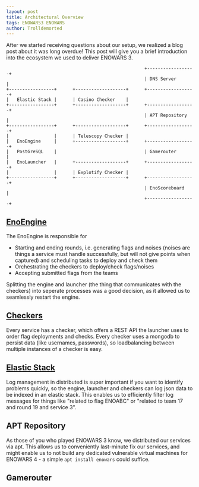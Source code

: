 ```yaml
---
layout: post
title: Architectural Overview
tags: ENOWARS3 ENOWARS
author: Trolldemorted
---
```


After we started receiving questions about our setup, we realized a blog post about it was long overdue! This post will give you a brief introduction into the ecosystem we used to deliver ENOWARS 3.


```
                                                    +------------------+
                                                    | DNS Server       |
+-----------------+      +-------------------+      +------------------+
|   Elastic Stack |      | Casino Checker    |
+-----------------+      +-------------------+      +------------------+
                                                    | APT Repository   |
+-----------------+      +-------------------+      +------------------+
|                 |      | Telescopy Checker |
|   EnoEngine     |      +-------------------+      +------------------+
|   PostGreSQL    |                                 | Gamerouter       |
|   EnoLauncher   |      +-------------------+      +------------------+
|                 |      | Explotify Checker |
+-----------------+      +-------------------+      +------------------+
                                                    | EnoScoreboard    |
                                                    +------------------+
```

## [EnoEngine](https://github.com/enowars/EnoEngine)
The EnoEngine is responsible for
- Starting and ending rounds, i.e. generating flags and noises (noises are things a service must handle successfully, but will not give points when captured) and scheduling tasks to deploy and check them
- Orchestrating the checkers to deploy/check flags/noises
- Accepting submitted flags from the teams

Splitting the engine and launcher (the thing that communicates with the checkers) into seperate processes was a good decision, as it allowed us to seamlessly restart the engine.


## [Checkers](https://github.com/enowars/enochecker)
Every service has a checker, which offers a REST API the launcher uses to order flag deployments and checks. Every checker uses a mongodb to persist data (like usernames, passwords), so loadbalancing between multiple instances of a checker is easy.


## [Elastic Stack](https://www.elastic.co)
Log management in distributed is super important if you want to identify problems quickly, so the engine, launcher and checkers can log json data to be indexed in an elastic stack. This enables us to efficiently filter log messages for things like "related to flag ENOABC" or "related to team 17 and round 19 and service 3".


## APT Repository
As those of you who played ENOWARS 3 know, we distributed our services via apt. This allows us to conveniently last-minute fix our services, and might enable us to not build any dedicated vulnerable virtual machines for ENOWARS 4 - a simple `apt install enowars` could suffice.

## Gamerouter

